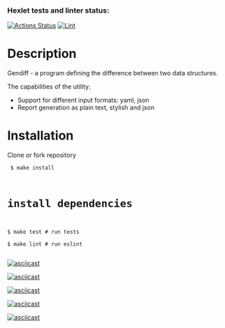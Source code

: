 ### Hexlet tests and linter status:
[![Actions Status](https://github.com/Wenn911/frontend-project-lvl2/workflows/hexlet-check/badge.svg)](https://github.com/Wenn911/frontend-project-lvl2/actions)
[![Lint](https://github.com/Wenn911/frontend-project-lvl2/actions/workflows/CI.yml/badge.svg)](https://github.com/Wenn911/frontend-project-lvl2/actions)

# Description
Gendiff - a program defining the difference between two data structures.

The capabilities of the utility:

* Support for different input formats: yaml, json
* Report generation as plain text, stylish and json

# Installation
Clone or fork repository

<code> $ make install  
# install dependencies  
$ make test # run tests  
$ make lint # run eslint  
</code>

[![asciicast](https://asciinema.org/a/pkUZNeHPhyUJYGHxmURmGuubZ.svg)](https://asciinema.org/a/pkUZNeHPhyUJYGHxmURmGuubZ)

[![asciicast](https://asciinema.org/a/CFM1ZxZKEKRUK4Lgsy1SzOuJs.svg)](https://asciinema.org/a/CFM1ZxZKEKRUK4Lgsy1SzOuJs)

[![asciicast](https://asciinema.org/a/rqTDqcYCjQKuaiOcvICDs7U4x.svg)](https://asciinema.org/a/rqTDqcYCjQKuaiOcvICDs7U4x)

[![asciicast](https://asciinema.org/a/y1c9vektkqowhZ0IJmluI04YX.svg)](https://asciinema.org/a/y1c9vektkqowhZ0IJmluI04YX)

[![asciicast](https://asciinema.org/a/1eu2BRSy2r8djcyg6FI9Xp4bS.svg)](https://asciinema.org/a/1eu2BRSy2r8djcyg6FI9Xp4bS)